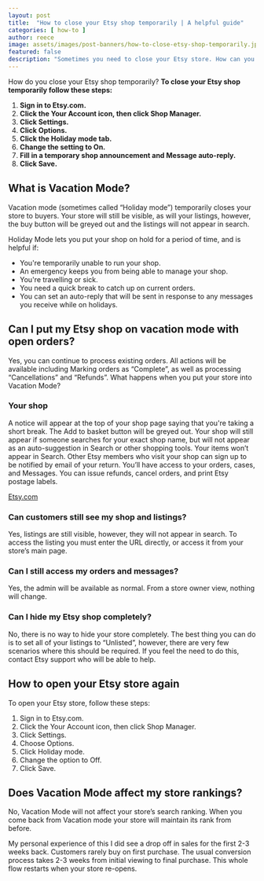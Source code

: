 ```yaml
---
layout: post
title:  "How to close your Etsy shop temporarily | A helpful guide" 
categories: [ how-to ]
author: reece
image: assets/images/post-banners/how-to-close-etsy-shop-temporarily.jpg
featured: false
description: "Sometimes you need to close your Etsy store. How can you do it? And will it impact on my sales when I get back? Find out in my helpful guide"
---
```


How do you close your Etsy shop temporarily? **To close your Etsy shop temporarily follow these steps:**

1. **Sign in to Etsy.com.**
2. **Click the Your Account icon, then click Shop Manager.**
3. **Click Settings.**
4. **Click Options.**
5. **Click the Holiday mode tab.**
6. **Change the setting to On.**
7. **Fill in a temporary shop announcement and Message auto-reply.**
8. **Click Save.**

## What is Vacation Mode?

Vacation mode (sometimes called “Holiday mode”) temporarily closes your store to buyers. Your store will still be visible, as will your listings, however, the buy button will be greyed out and the listings will not appear in search.

Holiday Mode lets you put your shop on hold for a period of time, and is helpful if:
- You're temporarily unable to run your shop.
- An emergency keeps you from being able to manage your shop.
- You're travelling or sick.
- You need a quick break to catch up on current orders.
- You can set an auto-reply that will be sent in response to any messages you receive while on holidays.

## Can I put my Etsy shop on vacation mode with open orders?

Yes, you can continue to process existing orders. All actions will be available including Marking orders as “Complete”, as well as processing “Cancellations” and “Refunds”.
What happens when you put your store into Vacation Mode?

### Your shop

A notice will appear at the top of your shop page saying that you're taking a short break. The Add to basket button will be greyed out.
Your shop will still appear if someone searches for your exact shop name, but will not appear as an auto-suggestion in Search or other shopping tools.
Your items won’t appear in Search.
Other Etsy members who visit your shop can sign up to be notified by email of your return.
You’ll have access to your orders, cases, and Messages.
You can issue refunds, cancel orders, and print Etsy postage labels.

[Etsy.com]([https://help.etsy.com/hc/en-gb/articles/115015662947-How-to-Turn-On-Holiday-mode?segment=selling])

### Can customers still see my shop and listings?

Yes, listings are still visible, however, they will not appear in search. To access the listing you must enter the URL directly, or access it from your store’s main page.

### Can I still access my orders and messages?

Yes, the admin will be available as normal. From a store owner view, nothing will change.

### Can I hide my Etsy shop completely?

No, there is no way to hide your store completely. The best thing you can do is to set all of your listings to “Unlisted”, however, there are very few scenarios where this should be required. If you feel the need to do this, contact Etsy support who will be able to help.

## How to open your Etsy store again

To open your Etsy store, follow these steps:
1. Sign in to Etsy.com.
2. Click the Your Account icon, then click Shop Manager.
3. Click Settings.
4. Choose Options.
5. Click Holiday mode.
6. Change the option to Off.
7. Click Save.

## Does Vacation Mode affect my store rankings?

No, Vacation Mode will not affect your store’s search ranking. When you come back from Vacation mode your store will maintain its rank from before.

My personal experience of this I did see a drop off in sales for the first 2-3 weeks back. Customers rarely buy on first purchase. The usual conversion process takes 2-3 weeks from initial viewing to final purchase. This whole flow restarts when your store re-opens.

